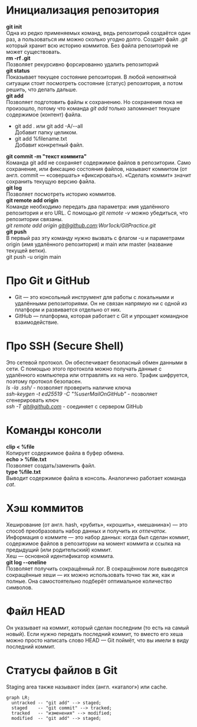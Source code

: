 # Инициализация репозитория
**git init**  
Одна из редко применяемых команд, ведь репозиторий создаётся один раз, а пользоваться им можно сколько угодно долго.
Создаёт файл *.git* который хранит всю историю коммитов. Без файла репозиторий не может существовать.  
**rm -rf .git**  
Позволяет рекурсивно форсированно удалить репозиторий  
**git status**  
Показывает текущее состояние репозитория. В любой непонятной ситуации стоит посмотреть состояние (статус) репозитория, а потом решить, что делать дальше.  
**git add**  
Позволяет подготовить файлы к сохранению. Но сохранения пока не произошло, потому что команда *git add* только запоминает текущее содержимое (контент) файла.  
* git add . или git add -A/--all  
Добавит папку целиком.  
* git add %filename.txt  
Добавит конкретный файл.  


**git commit -m "текст коммита"**  
Команда git add не сохраняет содержимое файлов в репозитории. Само сохранение, или фиксацию состояния файлов, называют коммитом (от англ. commit — «совершать» «фиксировать»). «Сделать коммит» значит сохранить текущую версию файла.  
**git log**  
Позволяет посмотреть историю коммитов.  
**git remote add origin**  
Команде необходимо передать два параметра: имя удалённого репозитория и его URL. С помощью *git remote -v* можно убедиться, что репозитории связаны.  
*git remote add origin git@github.com:Wor1ock/GitPractice.git*  
**git push**  
В первый раз эту команду нужно вызвать с флагом -u и параметрами origin (имя удалённого репозитория) и main или master (название текущей ветки).  
git push -u origin main


# Про Git и GitHub  
* Git — это консольный инструмент для работы с локальными и удалёнными репозиториями. Он не связан напрямую ни с одной из платформ и развивается отдельно от них.  
* GitHub — платформа, которая работает с Git и упрощает командное взаимодействие.  


# Про SSH (Secure Shell)  
Это сетевой протокол. Он обеспечивает безопасный обмен данными в сети. С помощью этого протокола можно получать данные с удалённого компьютера или отправлять их на него. Трафик шифруется, поэтому протокол безопасен.  
*ls -la .ssh/* - позволяет проверить наличие ключа  
*ssh-keygen -t ed25519 -C "%userMailOnGitHub"* - позволяет сгенерировать ключ  
*ssh -T git@github.com* - соединяет с сервером GitHub  


# Команды консоли
**clip < %file**   
Копирует содержимое файла в буфер обмена.  
**echo > %file.txt**  
Позволяет создать/заменить файл.  
**type %file.txt**  
Выводит содержимое файла в консоль. Аналогично работает команда *cat*.  

# Хэш коммитов  
Хеширование (от англ. hash, «рубить», «крошить», «мешанина») — это способ преобразовать набор данных и получить их *отпечаток*.  
Информация о коммите — это набор данных: когда был сделан коммит, содержимое файлов в репозитории на момент коммита и ссылка на предыдущий (или родительский) коммит.  
Хеш — основной идентификатор коммита.  
**git log --oneline**  
Позволяет получить сокращённый лог. В сокращённом логе выводятся сокращённые хеши — их можно использовать точно так же, как и полные. Она самостоятельно подберёт оптимальное количество символов.  

# Файл HEAD  
Он указывает на коммит, который сделан последним (то есть на самый новый). Если нужно передать последний коммит, то вместо его хеша можно просто написать слово HEAD — Git поймёт, что вы имели в виду последний коммит.  

# Статусы файлов в Git
Staging area также называют index (англ. «каталог») или cache.  

```mermaid
graph LR;
  untracked -- "git add" --> staged;
  staged    -- "git commit" --> tracked;
  tracked   -- "изменения" --> modified;
  modified  -- "git add" --> staged;
```